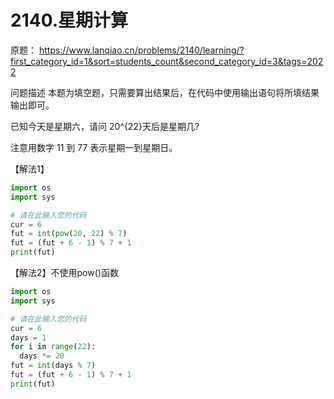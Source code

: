 # 2140.星期计算


原题：
https://www.lanqiao.cn/problems/2140/learning/?first_category_id=1&sort=students_count&second_category_id=3&tags=2022


问题描述
本题为填空题，只需要算出结果后，在代码中使用输出语句将所填结果输出即可。

已知今天是星期六，请问 20^{22}天后是星期几?

注意用数字 11 到 77 表示星期一到星期日。

【解法1】
```python
import os
import sys

# 请在此输入您的代码
cur = 6
fut = int(pow(20, 22) % 7)
fut = (fut + 6 - 1) % 7 + 1
print(fut)
```

【解法2】不使用pow()函数
```python
import os
import sys

# 请在此输入您的代码
cur = 6
days = 1
for i in range(22):
  days *= 20
fut = int(days % 7)
fut = (fut + 6 - 1) % 7 + 1
print(fut)
```



